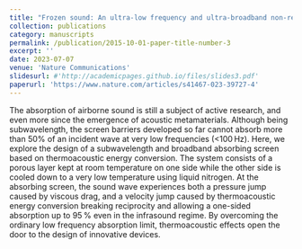 ```yaml
---
title: "Frozen sound: An ultra-low frequency and ultra-broadband non-reciprocal acoustic absorber"
collection: publications
category: manuscripts
permalink: /publication/2015-10-01-paper-title-number-3
excerpt: ''
date: 2023-07-07
venue: 'Nature Communications'
slidesurl: #'http://academicpages.github.io/files/slides3.pdf'
paperurl: 'https://www.nature.com/articles/s41467-023-39727-4'
---
```

The absorption of airborne sound is still a subject of active research, and even more since the emergence of acoustic metamaterials. Although being subwavelength, the screen barriers developed so far cannot absorb more than 50% of an incident wave at very low frequencies (<100 Hz). Here, we explore the design of a subwavelength and broadband absorbing screen based on thermoacoustic energy conversion. The system consists of a porous layer kept at room temperature on one side while the other side is cooled down to a very low temperature using liquid nitrogen. At the absorbing screen, the sound wave experiences both a pressure jump caused by viscous drag, and a velocity jump caused by thermoacoustic energy conversion breaking reciprocity and allowing a one-sided absorption up to 95 % even in the infrasound regime. By overcoming the ordinary low frequency absorption limit, thermoacoustic effects open the door to the design of innovative devices.
